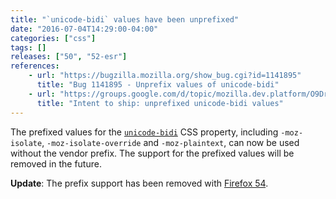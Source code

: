 ```yaml
---
title: "`unicode-bidi` values have been unprefixed"
date: "2016-07-04T14:29:00-04:00"
categories: ["css"]
tags: []
releases: ["50", "52-esr"]
references:
    - url: "https://bugzilla.mozilla.org/show_bug.cgi?id=1141895"
      title: "Bug 1141895 - Unprefix values of unicode-bidi"
    - url: "https://groups.google.com/d/topic/mozilla.dev.platform/O9DrBrXvH14/discussion"
      title: "Intent to ship: unprefixed unicode-bidi values"
---
```

The prefixed values for the [`unicode-bidi`](https://developer.mozilla.org/docs/Web/CSS/unicode-bidi) CSS property, including `-moz-isolate`, `-moz-isolate-override` and `-moz-plaintext`, can now be used without the vendor prefix. The support for the prefixed values will be removed in the future.

**Update**: The prefix support has been removed with [Firefox 54](https://www.fxsitecompat.dev/en-CA/docs/2017/prefixed-unicode-bidi-values-are-no-longer-supported/).
